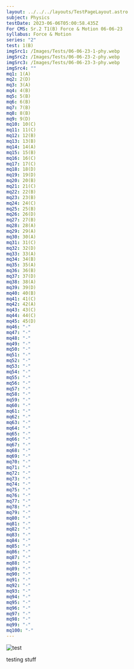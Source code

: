 ```yaml
---
layout: ../../../layouts/TestPageLayout.astro
subject: Physics
testDate: 2023-06-06T05:00:58.435Z
For CMS: Sr.2 T1(B) Force & Motion 06-06-23
syllabus: Force & Motion
series: "2"
test: 1(B)
imgSrc1: /Images/Tests/06-06-23-1-phy.webp
imgSrc2: /Images/Tests/06-06-23-2-phy.webp
imgSrc3: /Images/Tests/06-06-23-3-phy.webp
imgSrc4: ""
mq1: 1(A)
mq2: 2(D)
mq3: 3(A)
mq4: 4(B)
mq5: 5(B)
mq6: 6(B)
mq7: 7(B)
mq8: 8(B)
mq9: 9(D)
mq10: 10(C)
mq11: 11(C)
mq12: 12(B)
mq13: 13(B)
mq14: 14(A)
mq15: 15(B)
mq16: 16(C)
mq17: 17(C)
mq18: 18(D)
mq19: 19(D)
mq20: 20(B)
mq21: 21(C)
mq22: 22(B)
mq23: 23(B)
mq24: 24(C)
mq25: 25(B)
mq26: 26(D)
mq27: 27(B)
mq28: 28(A)
mq29: 29(A)
mq30: 30(A)
mq31: 31(C)
mq32: 32(D)
mq33: 33(A)
mq34: 34(B)
mq35: 35(A)
mq36: 36(B)
mq37: 37(D)
mq38: 38(A)
mq39: 39(D)
mq40: 40(B)
mq41: 41(C)
mq42: 42(A)
mq43: 43(C)
mq44: 44(C)
mq45: 45(D)
mq46: "-"
mq47: "-"
mq48: "-"
mq49: "-"
mq50: "-"
mq51: "-"
mq52: "-"
mq53: "-"
mq54: "-"
mq55: "-"
mq56: "-"
mq57: "-"
mq58: "-"
mq59: "-"
mq60: "-"
mq61: "-"
mq62: "-"
mq63: "-"
mq64: "-"
mq65: "-"
mq66: "-"
mq67: "-"
mq68: "-"
mq69: "-"
mq70: "-"
mq71: "-"
mq72: "-"
mq73: "-"
mq74: "-"
mq75: "-"
mq76: "-"
mq77: "-"
mq78: "-"
mq79: "-"
mq80: "-"
mq81: "-"
mq82: "-"
mq83: "-"
mq84: "-"
mq85: "-"
mq86: "-"
mq87: "-"
mq88: "-"
mq89: "-"
mq90: "-"
mq91: "-"
mq92: "-"
mq93: "-"
mq94: "-"
mq95: "-"
mq96: "-"
mq97: "-"
mq98: "-"
mq99: "-"
mq100: "-"
---
```

![test](/Images/Tests/05-06-23-1-bio.webp "test")

t﻿esting stuff